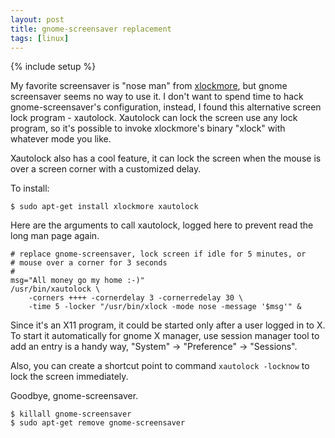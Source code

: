 ```yaml
---
layout: post
title: gnome-screensaver replacement
tags: [linux]
---
```

{% include setup %}

My favorite screensaver is "nose man" from
[xlockmore](http://www.tux.org/~bagleyd/xlockmore.html), but gnome screensaver
seems no way to use it.  I don't want to spend time to hack gnome-screensaver's
configuration, instead, I found this alternative screen lock program -
xautolock.  Xautolock can lock the screen use any lock program, so it's
possible to invoke xlockmore's binary "xlock" with whatever mode you like.

Xautolock also has a cool feature, it can lock the screen when the
mouse is over a screen corner with a customized delay.

To install:

    $ sudo apt-get install xlockmore xautolock

Here are the arguments to call xautolock, logged here to prevent read
the long man page again.

    # replace gnome-screensaver, lock screen if idle for 5 minutes, or
    # mouse over a corner for 3 seconds
    #
    msg="All money go my home :-)"
    /usr/bin/xautolock \
        -corners ++++ -cornerdelay 3 -cornerredelay 30 \
        -time 5 -locker "/usr/bin/xlock -mode nose -message '$msg'" &

Since it's an X11 program, it could be started only after a user logged in
to X.  To start it automatically for gnome X manager, use session manager
tool to add an entry is a handy way, "System" -&gt; "Preference" -&gt;
"Sessions".

Also, you can create a shortcut point to command `xautolock -locknow` to lock
the screen immediately.

Goodbye, gnome-screensaver.

    $ killall gnome-screensaver
    $ sudo apt-get remove gnome-screensaver
